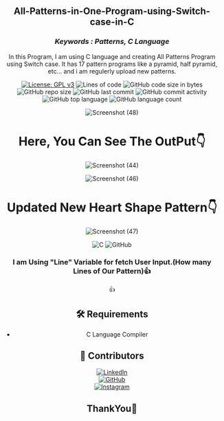 <div align = "center">
  <h2> All-Patterns-in-One-Program-using-Switch-case-in-C </h2>
  <h3><i>Keywords : Patterns, C Language</i></h3>

In this Program, I am using C language and creating All Patterns Program using Switch case. It has 17 pattern programs like a pyramid, half pyramid, etc...
  and i am regulerly upload new patterns.

[![License: GPL v3](https://img.shields.io/badge/License-GPLv3-ff2d55.svg)](https://www.gnu.org/licenses/gpl-3.0)
![Lines of code](https://img.shields.io/tokei/lines/github.com/rudradeep7/All-Patterns-in-One-Program-using-Switch-case-in-C?color=5856d6)
![GitHub code size in bytes](https://img.shields.io/github/languages/code-size/rudradeep7/All-Patterns-in-One-Program-using-Switch-case-in-C?color=ff9500)
![GitHub repo size](https://img.shields.io/github/repo-size/rudradeep7/All-Patterns-in-One-Program-using-Switch-case-in-C?color=5ac8fa)
![GitHub last commit](https://img.shields.io/github/last-commit/rudradeep7/All-Patterns-in-One-Program-using-Switch-case-in-C?color=4cd964)
![GitHub commit activity](https://img.shields.io/github/commit-activity/w/rudradeep7/All-Patterns-in-One-Program-using-Switch-case-in-C?color=dd04fa)
![GitHub top language](https://img.shields.io/github/languages/top/rudradeep7/All-Patterns-in-One-Program-using-Switch-case-in-C?color=ffff66)
![GitHub language count](https://img.shields.io/github/languages/count/rudradeep7/All-Patterns-in-One-Program-using-Switch-case-in-C?color=04e2b5)

  
![Screenshot (48)](https://user-images.githubusercontent.com/70055380/141610884-84e9f22a-db0d-4aa5-a018-707934ffe158.png)

# Here, You Can See The OutPut:point_down:

![Screenshot (44)](https://user-images.githubusercontent.com/70055380/140621051-e02ad838-e3a9-41ff-adee-6506059f8f5d.png)

![Screenshot (46)](https://user-images.githubusercontent.com/70055380/141610902-a27e0e03-fcbc-4d91-b612-e701059bedcd.png)

  # Updated New Heart Shape Pattern:point_down:
  
  ![Screenshot (47)](https://user-images.githubusercontent.com/70055380/141610934-4de7b7d4-2e81-40f0-9641-8e062c291df5.png)

  
  ![C](https://img.shields.io/badge/c-%2300599C.svg?style=for-the-badge&logo=c&logoColor=white)
  ![GitHub](https://img.shields.io/badge/github-%23121011.svg?style=for-the-badge&logo=github&logoColor=white)

### I am Using "Line" Variable for fetch User Input.(How many Lines of Our Pattern):+1:
:thumbsup:

<h2> 🛠️ Requirements </h2>

- C Language Compiler

<h2> 🧩 Contributors </h2>
  
[![LinkedIn](https://img.shields.io/badge/Rudradeep-%230077B5.svg?style=for-the-badge&logo=linkedin&logoColor=white)]( https://www.linkedin.com/in/deep-parmar-rudra-715857185)
  <br>
[![GitHub](https://img.shields.io/badge/Rudradeep-%23121011.svg?style=for-the-badge&logo=github&logoColor=white)](https://github.com/rudradeep7)
  <br>
[![Instagram](https://img.shields.io/badge/its_rudra_deep9-%23E4405F.svg?style=for-the-badge&logo=Instagram&logoColor=white)](https://www.instagram.com/its_rudra_deep9)  



## ThankYou:pray:
